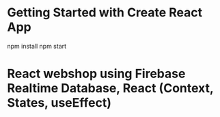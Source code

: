 # Getting Started with Create React App
npm install
npm start

# React webshop using Firebase Realtime Database, React (Context, States, useEffect)
